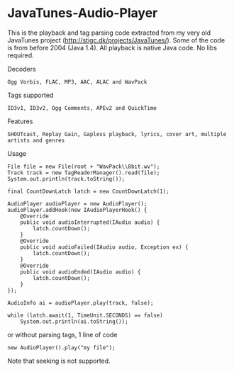 # JavaTunes-Audio-Player
This is the playback and tag parsing code extracted from my very old JavaTunes project (http://stigc.dk/projects/JavaTunes/). Some of the code is from before 2004 (Java 1.4). All playback is native Java code. No libs required.

Decoders

	Ogg Vorbis, FLAC, MP3, AAC, ALAC and WavPack

Tags supported

	ID3v1, ID3v2, Ogg Comments, APEv2 and QuickTime

Features

	SHOUTcast, Replay Gain, Gapless playback, lyrics, cover art, multiple artists and genres

Usage

	File file = new File(root + "WavPack\\8bit.wv");
	Track track = new TagReaderManager().read(file);
	System.out.println(track.toString());
	
	final CountDownLatch latch = new CountDownLatch(1);
	
	AudioPlayer audioPlayer = new AudioPlayer();
	audioPlayer.addHook(new IAudioPlayerHook() {
		@Override
		public void audioInterrupted(IAudio audio) {
			latch.countDown();
		}
		@Override
		public void audioFailed(IAudio audio, Exception ex) {
			latch.countDown();
		}
		@Override
		public void audioEnded(IAudio audio) {
			latch.countDown();
		}
	});
	
	AudioInfo ai = audioPlayer.play(track, false);

	while (latch.await(1, TimeUnit.SECONDS) == false)
		System.out.println(ai.toString());

or without parsing tags, 1 line of code

	new AudioPlayer().play("my file");

Note that seeking is not supported.
